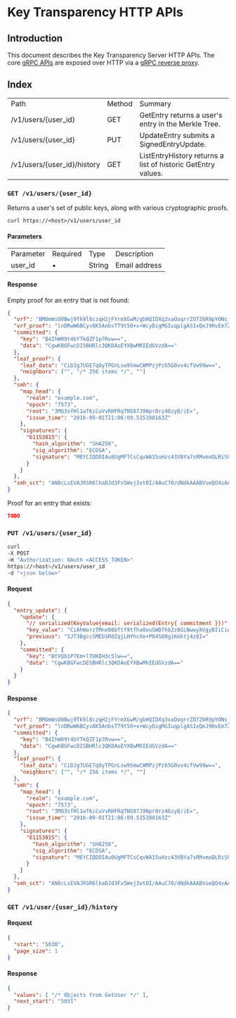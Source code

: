 # Key Transparency HTTP APIs

## Introduction

This document describes the Key Transparency Server HTTP APIs.
The core [gRPC APIs](api_gen.md) are exposed over HTTP via a
[gRPC reverse proxy](https://github.com/grpc-ecosystem/grpc-gateway).

## Index
<table>
<tr><td>Path</td><td>Method</td><td>Summary</td></tr>
<tr><td>/v1/users/{user_id}</td><td>GET</td><td>GetEntry returns a user's entry in the Merkle Tree.</td></tr>
<tr><td>/v1/users/{user_id}</td><td>PUT</td><td>UpdateEntry submits a SignedEntryUpdate.</td></tr>
<tr><td>/v1/users/{user_id}/history</td><td>GET</td><td>ListEntryHistory returns a list of historic GetEntry values.</td></tr>
</table>

### `GET /v1/users/{user_id}`
Returns a user's set of public keys, along with various cryptographic proofs.

`curl https://<host>/v1/users/user_id`

#### Parameters
<table>
<tr><td>Parameter</td><td>Required</td><td>Type</td><td>Description</td></tr>
<tr><td>user_id</td><td>•</td><td>String</td><td>Email address</td></tr>
</table>

#### Response

Empty proof for an entry that is not found:
```json
{
  "vrf": "BMOmWsO0Bwj9Tk9l8czqH2jFYrmXGwM/gbHQIDXq3xaOoqrrZO7Z6R9pYONsj2nEHxckyHIH1o9mZXADatMelr4=",
  "vrf_proof": "lnDRwW6BCyv8K5AnbsTT9t50+x+WcyDigMGIuqplgAS1xQeJ9HvEm7ZRDEcCUGublzv2nu7cdwLyD51ePRTzjA==",
  "committed": {
    "key": "B4IhW09t4bYTkQZF1p7Rvw==",
    "data": "CgwKBGFwcDISBHRlc3QKDAoEYXBwMRIEdGVzdA=="
  },
  "leaf_proof": {
    "leaf_data": "CiD3g7UGE7qOyTPGnLsw9SmwCWMPzjPz65G0vv4cfVw99w==",
    "neighbors": ["", "/* 256 items */", ""]
  },
  "smh": {
    "map_head": {
      "realm": "example.com",
      "epoch": "7573",
      "root": "3MQ3sfHl1wT6iCuVvRHFRqTN587J9Npr8rz4OzyB/iE=",
      "issue_time": "2016-09-01T21:06:09.515380163Z"
    },
    "signatures": {
      "61153815": {
        "hash_algorithm": "SHA256",
        "sig_algorithm": "ECDSA",
        "signature": "MEYCIQDDIAu0UgMFTCsCqvWA15uHzc43VBYa7sRMvmxDLRiS0AIhAPiWCDBLdJFiGmkUAlyqPWgMVobONB5a25xLQSSWZaGb"
      }
    }
  },
  "smh_sct": "AN8cLsEVAJRSR6lhaDJd3Fx5Wej3xtOI/AAuC70/dNdkAAABVueQO4sAAAQDAEYwRAIgI2teJpbbjXb8Xld8Jn3jy5yu4WYY6ddeB+vGsg1eqHkCIBRqnXEq8Owg1rVUGxb3Q52UZ2y6DxQ9HJ+ZYTAQW8RQ"
}


```

Proof for an entry that exists:
```json
TODO
```

### `PUT /v1/users/{user_id}`

```sh
curl
-X POST
-H "Authorization: OAuth <ACCESS_TOKEN>"
https://<host>/v1/users/user_id
-d "<json below>"
```

#### Request
```json
{
  "entry_update": {
    "update": {
      "// serialized(KeyValue{email: serialized(Entry{ commitment }})"
      "key_value": "CiAhWorzTMne08bTtf9tfha0ouSWD7hb2z8GLNwwyXVgyBIiCiAnVXbqdmof99bSQH5jieVmdAd8Ooss0gL8OPwF6DBb5A==",
      "previous": "SJT3BgccSMEbSR0ZqjLHYhcXe+P04S00g1Kmktj4z8I="
    },
    "committed": {
      "key": "BtVQb1P7Em+lTUKEH3c5lw==",
      "data": "CgwKBGFwcDESBHRlc3QKDAoEYXBwMhIEdGVzdA=="
    }
  }
}
```


#### Response

```json
{
  "vrf": "BMOmWsO0Bwj9Tk9l8czqH2jFYrmXGwM/gbHQIDXq3xaOoqrrZO7Z6R9pYONsj2nEHxckyHIH1o9mZXADatMelr4=",
  "vrf_proof": "lnDRwW6BCyv8K5AnbsTT9t50+x+WcyDigMGIuqplgAS1xQeJ9HvEm7ZRDEcCUGublzv2nu7cdwLyD51ePRTzjA==",
  "committed": {
    "key": "B4IhW09t4bYTkQZF1p7Rvw==",
    "data": "CgwKBGFwcDISBHRlc3QKDAoEYXBwMRIEdGVzdA=="
  },
  "leaf_proof": {
    "leaf_data": "CiD3g7UGE7qOyTPGnLsw9SmwCWMPzjPz65G0vv4cfVw99w==",
    "neighbors": ["", "/* 256 items */", ""]
  },
  "smh": {
    "map_head": {
      "realm": "example.com",
      "epoch": "7573",
      "root": "3MQ3sfHl1wT6iCuVvRHFRqTN587J9Npr8rz4OzyB/iE=",
      "issue_time": "2016-09-01T21:06:09.515380163Z"
    },
    "signatures": {
      "61153815": {
        "hash_algorithm": "SHA256",
        "sig_algorithm": "ECDSA",
        "signature": "MEYCIQDDIAu0UgMFTCsCqvWA15uHzc43VBYa7sRMvmxDLRiS0AIhAPiWCDBLdJFiGmkUAlyqPWgMVobONB5a25xLQSSWZaGb"
      }
    }
  },
  "smh_sct": "AN8cLsEVAJRSR6lhaDJd3Fx5Wej3xtOI/AAuC70/dNdkAAABVueQO4sAAAQDAEYwRAIgI2teJpbbjXb8Xld8Jn3jy5yu4WYY6ddeB+vGsg1eqHkCIBRqnXEq8Owg1rVUGxb3Q52UZ2y6DxQ9HJ+ZYTAQW8RQ"
}
```

### `GET /v1/user/{user_id}/history`

#### Request
```json
{
  "start": "5030",
  "page_size": 1
}
```

#### Response
```json
{
  "values": [ "/* Objects from GetUser */" ],
  "next_start": "5031"
}
```
